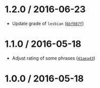 <!--remark setext-->

<!--lint disable no-multiple-toplevel-headings -->

1.2.0 / 2016-06-23
==================

*   Update grade of `lesbian` ([`6bf087f`](https://github.com/wooorm/cuss/commit/6bf087f))

1.1.0 / 2016-05-18
==================

*   Adjust rating of some phrases ([`41aea43`](https://github.com/wooorm/cuss/commit/41aea43))

1.0.0 / 2016-05-18
==================
